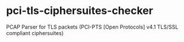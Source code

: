 # pci-tls-ciphersuites-checker
PCAP Parser for TLS packets (PCI-PTS [Open Protocols] v4.1 TLS/SSL compliant ciphersuites)
